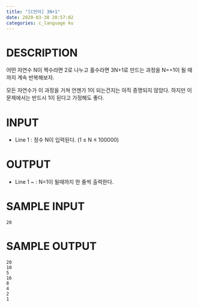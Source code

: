 ```yaml
---
title: "[C언어] 3N+1"
date: 2020-03-30 20:57:02
categories: c_language ku
---
```


# DESCRIPTION
어떤 자연수 N이 짝수라면 2로 나누고 홀수라면 3N+1로 만드는 과정을 N==1이 될 때까지 계속 반복해보자.

모든 자연수가 이 과정을 거쳐 언젠가 1이 되는건지는 아직 증명되지 않았다. 하지만 이 문제에서는 반드시 1이 된다고 가정해도 좋다.

# INPUT
* Line 1 : 정수 N이 입력된다. (1 ≤ N ≤ 100000)

# OUTPUT
* Line 1 ~ : N=1이 될때까지 한 줄씩 출력한다.

# SAMPLE INPUT
```
20
```

# SAMPLE OUTPUT
```
20
10
5
16
8
4
2
1
```

<script src="https://gist.github.com/DetegiCE/73b210a97e28f733f337118900570484.js"></script>
